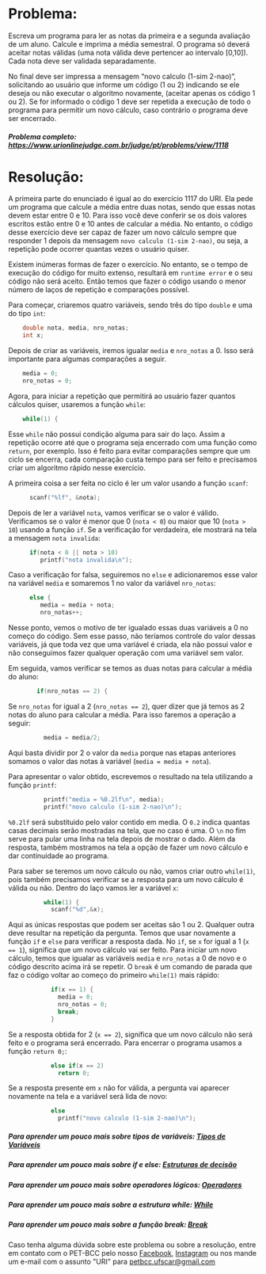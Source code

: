 # Problema:

Escreva um programa para ler as notas da primeira e a segunda avaliação de um aluno. Calcule e imprima a média semestral. O programa só deverá aceitar notas válidas (uma nota válida deve pertencer ao intervalo [0,10]). Cada nota deve ser validada separadamente.

No final deve ser impressa a mensagem “novo calculo (1-sim 2-nao)”, solicitando ao usuário que informe um código (1 ou 2) indicando se ele deseja ou não executar o algoritmo novamente, (aceitar apenas os código 1 ou 2). Se for informado o código 1 deve ser repetida a execução de todo o programa para permitir um novo cálculo, caso contrário o programa deve ser encerrado.

##### Problema completo: https://www.urionlinejudge.com.br/judge/pt/problems/view/1118

# Resolução:

A primeira parte do enunciado é igual ao do exercício 1117 do URI. Ela pede um programa que calcule a média entre duas notas, sendo que essas notas devem estar entre 0 e 10. Para isso você deve conferir se os dois valores escritos estão entre 0 e 10 antes de calcular a média. No entanto, o código desse exercício deve ser capaz de fazer um novo cálculo sempre que responder 1 depois da mensagem `novo calculo (1-sim 2-nao)`, ou seja, a repetição pode ocorrer quantas vezes o usuário quiser.

Existem inúmeras formas de fazer o exercício. No entanto, se o tempo de execução do código for muito extenso, resultará em `runtime error` e o seu código não será aceito. Então temos que fazer o código usando o menor número de laços de repetição e comparações possível.

Para começar, criaremos quatro variáveis, sendo três do tipo `double` e uma do tipo `int`:
```c
    double nota, media, nro_notas;
    int x;
```
Depois de criar as variáveis, iremos igualar `media` e `nro_notas` a 0. Isso será importante para algumas comparações a seguir.
```c
    media = 0;
    nro_notas = 0;
```
Agora, para iniciar a repetição que permitirá ao usuário fazer quantos cálculos quiser, usaremos a função `while`:
```c
    while(1) {
```
Esse `while` não possui condição alguma para sair do laço. Assim a repetição ocorre até que o programa seja encerrado com uma função como `return`, por exemplo. Isso é feito para evitar comparações sempre que um ciclo se encerra, cada comparação custa tempo para ser feito e precisamos criar um algoritmo rápido nesse exercício.

A primeira coisa a ser feita no ciclo é ler um valor usando a função `scanf`:
```c
      scanf("%lf", &nota);
```
Depois de ler a variável `nota`, vamos verificar se o valor é válido. Verificamos se o valor é menor que 0 (`nota < 0`) ou maior que 10 (`nota > 10`) usando a função `if`. Se a verificação for verdadeira, ele mostrará na tela a mensagem `nota invalida`:
```c
      if(nota < 0 || nota > 10)
         printf("nota invalida\n");
```
Caso a verificação for falsa, seguiremos no `else` e adicionaremos esse valor na variável `media` e somaremos 1 no valor da variável `nro_notas`:
```c
      else {
         media = media + nota;
         nro_notas++;
```
Nesse ponto, vemos o motivo de ter igualado essas duas variáveis a 0 no começo do código. Sem esse passo, não teríamos controle do valor dessas variáveis, já que toda vez que uma variável é criada, ela não possui valor e não conseguimos fazer qualquer operação com uma variável sem valor.

Em seguida, vamos verificar se temos as duas notas para calcular a média do aluno:
```c
        if(nro_notas == 2) {
```
Se `nro_notas` for igual a 2 (`nro_notas == 2`), quer dizer que já temos as 2 notas do aluno para calcular a média. Para isso faremos a operação a seguir:
```c
          media = media/2;
```
Aqui basta dividir por 2 o valor da `media` porque nas etapas anteriores somamos o valor das notas à variável (`media = media + nota`).

Para apresentar o valor obtido, escrevemos o resultado na tela utilizando a função `printf`:
```c
          printf("media = %0.2lf\n", media);
          printf("novo calculo (1-sim 2-nao)\n");
```
`%0.2lf` será substituido pelo valor contido em media. O `0.2` indica quantas casas decimais serão mostradas na tela, que no caso é uma. O `\n` no fim serve para pular uma linha na tela depois de mostrar o dado. Além da resposta, também mostramos na tela a opção de fazer um novo cálculo e dar continuidade ao programa.

Para saber se teremos um novo cálculo ou não, vamos criar outro `while(1)`, pois também precisamos verificar se a resposta para um novo cálculo é válida ou não. Dentro do laço vamos ler a variável `x`: 
```c
          while(1) {
            scanf("%d",&x);
```
Aqui as únicas respostas que podem ser aceitas são 1 ou 2. Qualquer outra deve resultar na repetição da pergunta. Temos que usar novamente a função `if` e `else` para verificar a resposta dada. No `if`, se `x` for igual a 1 (`x == 1`), significa que um novo cálculo vai ser feito. Para iniciar um novo cálculo, temos que igualar as variáveis `media` e `nro_notas` a 0 de novo e o código descrito acima irá se repetir. O `break` é um comando de parada que faz o código voltar ao começo do primeiro `while(1)` mais rápido:
```c
            if(x == 1) {
              media = 0;
              nro_notas = 0;
              break;
            }
```
Se a resposta obtida for 2 (`x == 2`), significa que um novo cálculo não será feito e o programa será encerrado. Para encerrar o programa usamos a função `return 0;`:
```c
            else if(x == 2)
              return 0;
```
Se a resposta presente em `x` não for válida, a pergunta vai aparecer novamente na tela e a variável será lida de novo:
```c
            else
              printf("novo calculo (1-sim 2-nao)\n");
```

##### Para aprender um pouco mais sobre tipos de variáveis: [Tipos de Variáveis](http://linguagemc.com.br/tipos-de-dados-em-c/)
##### Para aprender um pouco mais sobre if e else: [Estruturas de decisão](http://linguagemc.com.br/estrutura-de-decisao-if-em-linguagem-c/)
##### Para aprender um pouco mais sobre operadores lógicos: [Operadores](http://linguagemc.com.br/operadores-logicos-em-c/)
##### Para aprender um pouco mais sobre a estrutura while: [While](http://linguagemc.com.br/o-comando-while-em-c/)
##### Para aprender um pouco mais sobre a função break: [Break](http://linguagemc.com.br/o-comando-break/)

Caso tenha alguma dúvida sobre este problema ou sobre a resolução, entre em contato com o PET-BCC pelo nosso
[Facebook](https://www.facebook.com/petbcc/),
[Instagram](https://www.instagram.com/petbcc.ufscar/)
ou nos mande um e-mail com o assunto "URI" para petbcc.ufscar@gmail.com
